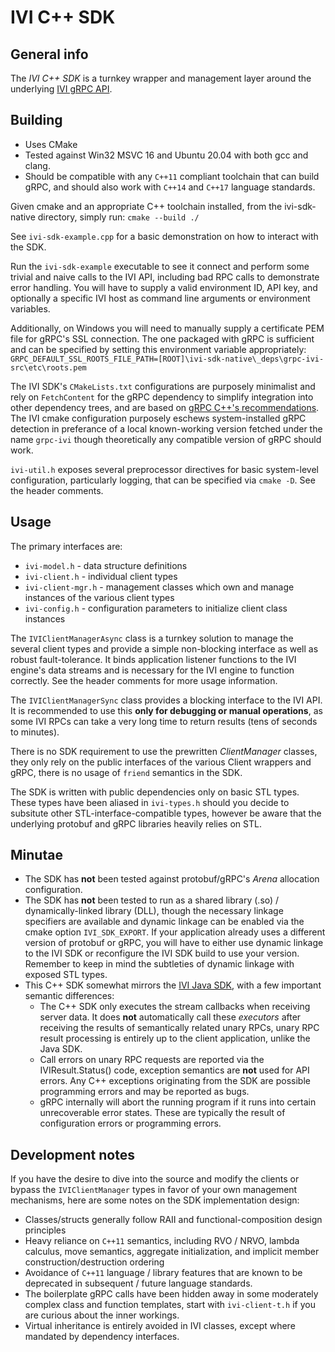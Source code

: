 # IVI C++ SDK

## General info
The *IVI C++ SDK* is a turnkey wrapper and management layer around the underlying [IVI gRPC API](https://github.com/MythicalGames/ivi-sdk-proto/).

## Building

* Uses CMake
* Tested against Win32 MSVC 16 and Ubuntu 20.04 with both gcc and clang.
* Should be compatible with any `C++11` compliant toolchain that can build gRPC, and should also work with `C++14` and `C++17` language standards.

Given cmake and an appropriate C++ toolchain installed, from the ivi-sdk-native directory, simply run:
`cmake --build ./`

See `ivi-sdk-example.cpp` for a basic demonstration on how to interact with the SDK.

Run the `ivi-sdk-example` executable to see it connect and perform some trivial and naive calls to the IVI API, including bad RPC calls to demonstrate error handling.  You will have to supply a valid environment ID, API key, and optionally a specific IVI host as command line arguments or environment variables.

Additionally, on Windows you will need to manually supply a certificate PEM file for gRPC's SSL connection. The one packaged with gRPC is sufficient and can be specified by setting this environment variable appropriately:
```GRPC_DEFAULT_SSL_ROOTS_FILE_PATH=[ROOT]\ivi-sdk-native\_deps\grpc-ivi-src\etc\roots.pem```

The IVI SDK's `CMakeLists.txt` configurations are purposely minimalist and rely on `FetchContent` for the gRPC dependency to simplify integration into other dependency trees, and are based on [gRPC C++'s recommendations](https://github.com/grpc/grpc/tree/master/src/cpp).  The IVI cmake configuration purposely eschews system-installed gRPC detection in preferance of a local known-working version fetched under the name `grpc-ivi` though theoretically any compatible version of gRPC should work.

`ivi-util.h` exposes several preprocessor directives for basic system-level configuration, particularly logging, that can be specified via `cmake -D`.  See the header comments.

## Usage

The primary interfaces are:
* `ivi-model.h` - data structure definitions
* `ivi-client.h` - individual client types
* `ivi-client-mgr.h` - management classes which own and manage instances of the various client types
* `ivi-config.h` - configuration parameters to initialize client class instances

The `IVIClientManagerAsync` class is a turnkey solution to manage the several client types and provide a simple non-blocking interface as well as robust fault-tolerance.  It binds application listener functions to the IVI engine's data streams and is necessary for the IVI engine to function correctly.  See the header comments for more usage information.

The `IVIClientManagerSync` class provides a blocking interface to the IVI API.  It is recommended to use this **only for debugging or manual operations**, as some IVI RPCs can take a very long time to return results (tens of seconds to minutes).

There is no SDK requirement to use the prewritten _ClientManager_ classes, they only rely on the public interfaces of the various Client wrappers and gRPC, there is no usage of `friend` semantics in the SDK.

The SDK is written with public dependencies only on basic STL types.  These types have been aliased in `ivi-types.h` should you decide to subsitute other STL-interface-compatible types, however be aware that the underlying protobuf and gRPC libraries heavily relies on STL.

## Minutae

* The SDK has **not** been tested against protobuf/gRPC's _Arena_ allocation configuration.
* The SDK has **not** been tested to run as a shared library (.so) / dynamically-linked library (DLL), though the necessary linkage specifiers are available and dynamic linkage can be enabled via the cmake option `IVI_SDK_EXPORT`.  If your application already uses a different version of protobuf or gRPC, you will have to either use dynamic linkage to the IVI SDK or reconfigure the IVI SDK build to use your version.  Remember to keep in mind the subtleties of dynamic linkage with exposed STL types.
* This C++ SDK somewhat mirrors the [IVI Java SDK](https://github.com/MythicalGames/ivi-sdk-java), with a few important semantic differences:
  * The C++ SDK only executes the stream callbacks when receiving server data.  It does **not** automatically call these _executors_ after receiving the results of semantically related unary RPCs, unary RPC result processing is entirely up to the client application, unlike the Java SDK.
  * Call errors on unary RPC requests are reported via the IVIResult.Status() code, exception semantics are **not** used for API errors.  Any C++ exceptions originating from the SDK are possible programming errors and may be reported as bugs.
  * gRPC internally will abort the running program if it runs into certain unrecoverable error states.  These are typically the result of configuration errors or programming errors.
  
## Development notes

If you have the desire to dive into the source and modify the clients or bypass the `IVIClientManager` types in favor of your own management mechanisms, here are some notes on the SDK implementation design:
* Classes/structs generally follow RAII and functional-composition design principles
* Heavy reliance on `C++11` semantics, including RVO / NRVO, lambda calculus, move semantics, aggregate initialization, and implicit member construction/destruction ordering
* Avoidance of `C++11` language / library features that are known to be deprecated in subsequent / future language standards.
* The boilerplate gRPC calls have been hidden away in some moderately complex class and function templates, start with `ivi-client-t.h` if you are curious about the inner workings.
* Virtual inheritance is entirely avoided in IVI classes, except where mandated by dependency interfaces.

